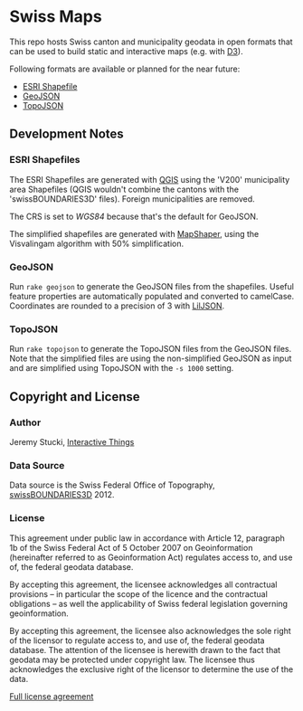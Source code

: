 # Swiss Maps

This repo hosts Swiss canton and municipality geodata in open formats that can be used to build static and interactive maps (e.g. with [D3](http://d3js.org)).

Following formats are available or planned for the near future:

- [ESRI Shapefile](http://en.wikipedia.org/wiki/Shapefile)
- [GeoJSON](http://www.geojson.org/)
- [TopoJSON](https://github.com/mbostock/topojson)

## Development Notes

### ESRI Shapefiles

The ESRI Shapefiles are generated with [QGIS](http://qgis.org) using the 'V200' municipality area Shapefiles (QGIS wouldn't combine the cantons with the 'swissBOUNDARIES3D' files). Foreign municipalities are removed. 

The CRS is set to *WGS84* because that's the default for GeoJSON.

The simplified shapefiles are generated with [MapShaper](http://mapshaper.org), using the Visvalingam algorithm with 50% simplification.

### GeoJSON

Run `rake geojson` to generate the GeoJSON files from the shapefiles. Useful feature properties are automatically populated and converted to camelCase. Coordinates are rounded to a precision of 3 with [LilJSON](https://github.com/migurski/LilJSON).

### TopoJSON

Run `rake topojson` to generate the TopoJSON files from the GeoJSON files. Note that the simplified files are using the non-simplified GeoJSON as input and are simplified using TopoJSON with the `-s 1000` setting.

## Copyright and License

### Author

Jeremy Stucki, [Interactive Things](http://interactivethings.com)

### Data Source

Data source is the Swiss Federal Office of Topography, [swissBOUNDARIES3D](http://www.swisstopo.admin.ch/internet/swisstopo/en/home/products/landscape/swissBOUNDARIES3D.html) 2012.

### License

This agreement under public law in accordance with Article 12, paragraph 1b of the Swiss Federal Act of 5 October 2007 on Geoinformation (hereinafter referred to as Geoinformation Act) regulates access to, and use of, the federal geodata database.

By accepting this agreement, the licensee acknowledges all contractual provisions – in particular the scope of the licence and the contractual obligations – as well the applicability of Swiss federal legislation governing geoinformation.

By accepting this agreement, the licensee also acknowledges the sole right of the licensor to regulate access to, and use of, the federal geodata database. The attention of the licensee is herewith drawn to the fact that geodata may be protected under copyright law. The licensee thus acknowledges the exclusive right of the licensor to determine the use of the data.

[Full license agreement](http://www.toposhop.admin.ch/en/shop/terms/use/finished_products)